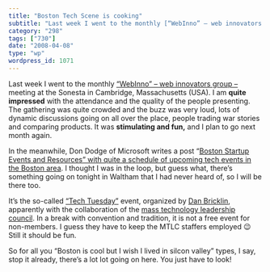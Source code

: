 ```yaml
---
title: "Boston Tech Scene is cooking"
subtitle: "Last week I went to the monthly [“WebInno” – web innovators group – ](http://www.webinnovatorsgroup...."
category: "298"
tags: ["730"]
date: "2008-04-08"
type: "wp"
wordpress_id: 1071
---
```

Last week I went to the monthly [“WebInno” – web innovators group – ](http://www.webinnovatorsgroup.com/)meeting at the Sonesta in Cambridge, Massachusetts (USA). I am **quite impressed** with the attendance and the quality of the people presenting.
The gathering was quite crowded and the buzz was very loud, lots of dynamic discussions going on all over the place, people trading war stories and comparing products. It was **stimulating and fun,** and I plan to go next month again.

In the meanwhile, Don Dodge of Microsoft writes a post “[Boston Startup Events and Resources” with quite a schedule of upcoming tech events in the Boston area](http://feeds.feedburner.com/~r/TheNextBigThing/~3/266292175/boston-startup.html). I thought I was in the loop, but guess what, there’s something going on tonight in Waltham that I had never heard of, so I will be there too.

It’s the so-called [“Tech Tuesday”](http://function.masstlc.org/programs_new/event_single.cfm?eventid=823) event, organized by [Dan Bricklin](http://danbricklin.com/log/), apparently with the collaboration of the [mass technology leadership council](http://www.masstlc.org/eve/). In a break with convention and tradition, it is not a free event for non-members. I guess they have to keep the MTLC staffers employed 😉 Still it should be fun.

So for all you “Boston is cool but I wish I lived in silcon valley” types, I say, stop it already, there’s a lot lot going on here. You just have to look!